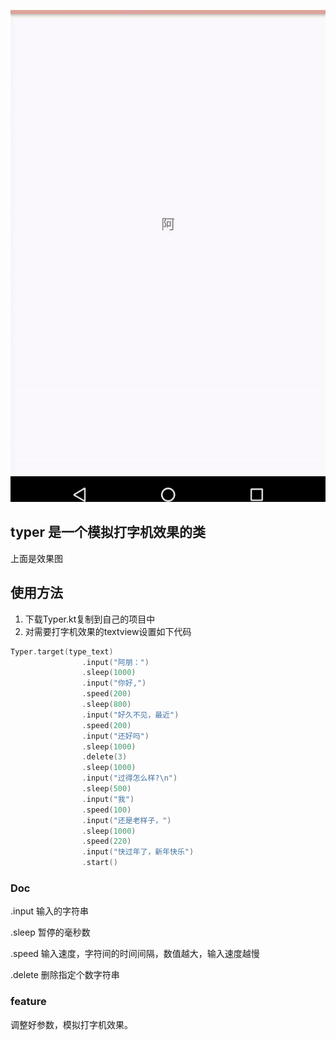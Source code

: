 ![img](./effect.gif)
## typer 是一个模拟打字机效果的类
上面是效果图
## 使用方法
1. 下载Typer.kt复制到自己的项目中
2. 对需要打字机效果的textview设置如下代码

```kotlin
Typer.target(type_text)
                .input("阿朋：")
                .sleep(1000)
                .input("你好,")
                .speed(200)
                .sleep(800)
                .input("好久不见，最近")
                .speed(200)
                .input("还好吗")
                .sleep(1000)
                .delete(3)
                .sleep(1000)
                .input("过得怎么样?\n")
                .sleep(500)
                .input("我")
                .speed(100)
                .input("还是老样子，")
                .sleep(1000)
                .speed(220)
                .input("快过年了，新年快乐")
                .start()

```
### Doc
.input
输入的字符串

.sleep
暂停的毫秒数

.speed 
输入速度，字符间的时间间隔，数值越大，输入速度越慢

.delete 
删除指定个数字符串

### feature
调整好参数，模拟打字机效果。